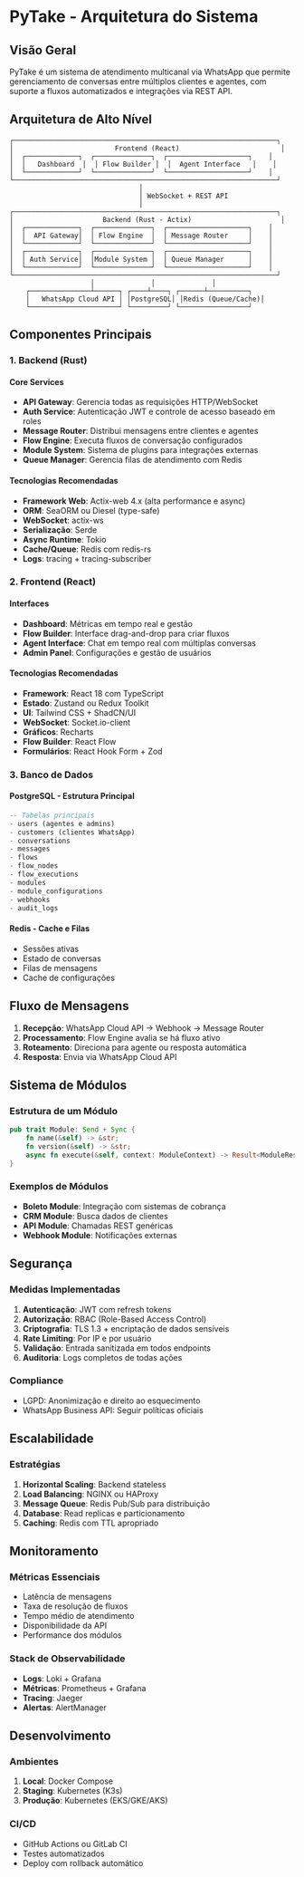 # PyTake - Arquitetura do Sistema

## Visão Geral

PyTake é um sistema de atendimento multicanal via WhatsApp que permite gerenciamento de conversas entre múltiplos clientes e agentes, com suporte a fluxos automatizados e integrações via REST API.

## Arquitetura de Alto Nível

```
┌─────────────────────────────────────────────────────────────────┐
│                         Frontend (React)                         │
│  ┌─────────────┐  ┌──────────────┐  ┌────────────────────┐    │
│  │   Dashboard  │  │ Flow Builder │  │  Agent Interface   │    │
│  └─────────────┘  └──────────────┘  └────────────────────┘    │
└─────────────────────────────────────────────────────────────────┘
                                │
                                │ WebSocket + REST API
                                │
┌─────────────────────────────────────────────────────────────────┐
│                      Backend (Rust - Actix)                      │
│  ┌─────────────┐  ┌──────────────┐  ┌────────────────────┐    │
│  │  API Gateway│  │ Flow Engine  │  │ Message Router     │    │
│  └─────────────┘  └──────────────┘  └────────────────────┘    │
│  ┌─────────────┐  ┌──────────────┐  ┌────────────────────┐    │
│  │ Auth Service│  │Module System │  │ Queue Manager      │    │
│  └─────────────┘  └──────────────┘  └────────────────────┘    │
└─────────────────────────────────────────────────────────────────┘
                    │              │              │
    ┌───────────────┴──────┐ ┌────┴────┐ ┌──────┴──────────┐
    │   WhatsApp Cloud API │ │PostgreSQL│ │Redis (Queue/Cache)│
    └──────────────────────┘ └─────────┘ └─────────────────┘
```

## Componentes Principais

### 1. Backend (Rust)

#### Core Services
- **API Gateway**: Gerencia todas as requisições HTTP/WebSocket
- **Auth Service**: Autenticação JWT e controle de acesso baseado em roles
- **Message Router**: Distribui mensagens entre clientes e agentes
- **Flow Engine**: Executa fluxos de conversação configurados
- **Module System**: Sistema de plugins para integrações externas
- **Queue Manager**: Gerencia filas de atendimento com Redis

#### Tecnologias Recomendadas
- **Framework Web**: Actix-web 4.x (alta performance e async)
- **ORM**: SeaORM ou Diesel (type-safe)
- **WebSocket**: actix-ws
- **Serialização**: Serde
- **Async Runtime**: Tokio
- **Cache/Queue**: Redis com redis-rs
- **Logs**: tracing + tracing-subscriber

### 2. Frontend (React)

#### Interfaces
- **Dashboard**: Métricas em tempo real e gestão
- **Flow Builder**: Interface drag-and-drop para criar fluxos
- **Agent Interface**: Chat em tempo real com múltiplas conversas
- **Admin Panel**: Configurações e gestão de usuários

#### Tecnologias Recomendadas
- **Framework**: React 18 com TypeScript
- **Estado**: Zustand ou Redux Toolkit
- **UI**: Tailwind CSS + ShadCN/UI
- **WebSocket**: Socket.io-client
- **Gráficos**: Recharts
- **Flow Builder**: React Flow
- **Formulários**: React Hook Form + Zod

### 3. Banco de Dados

#### PostgreSQL - Estrutura Principal
```sql
-- Tabelas principais
- users (agentes e admins)
- customers (clientes WhatsApp)
- conversations
- messages
- flows
- flow_nodes
- flow_executions
- modules
- module_configurations
- webhooks
- audit_logs
```

#### Redis - Cache e Filas
- Sessões ativas
- Estado de conversas
- Filas de mensagens
- Cache de configurações

## Fluxo de Mensagens

1. **Recepção**: WhatsApp Cloud API → Webhook → Message Router
2. **Processamento**: Flow Engine avalia se há fluxo ativo
3. **Roteamento**: Direciona para agente ou resposta automática
4. **Resposta**: Envia via WhatsApp Cloud API

## Sistema de Módulos

### Estrutura de um Módulo
```rust
pub trait Module: Send + Sync {
    fn name(&self) -> &str;
    fn version(&self) -> &str;
    async fn execute(&self, context: ModuleContext) -> Result<ModuleResponse>;
}
```

### Exemplos de Módulos
- **Boleto Module**: Integração com sistemas de cobrança
- **CRM Module**: Busca dados de clientes
- **API Module**: Chamadas REST genéricas
- **Webhook Module**: Notificações externas

## Segurança

### Medidas Implementadas
1. **Autenticação**: JWT com refresh tokens
2. **Autorização**: RBAC (Role-Based Access Control)
3. **Criptografia**: TLS 1.3 + encriptação de dados sensíveis
4. **Rate Limiting**: Por IP e por usuário
5. **Validação**: Entrada sanitizada em todos endpoints
6. **Auditoria**: Logs completos de todas ações

### Compliance
- LGPD: Anonimização e direito ao esquecimento
- WhatsApp Business API: Seguir políticas oficiais

## Escalabilidade

### Estratégias
1. **Horizontal Scaling**: Backend stateless
2. **Load Balancing**: NGINX ou HAProxy
3. **Message Queue**: Redis Pub/Sub para distribuição
4. **Database**: Read replicas e particionamento
5. **Caching**: Redis com TTL apropriado

## Monitoramento

### Métricas Essenciais
- Latência de mensagens
- Taxa de resolução de fluxos
- Tempo médio de atendimento
- Disponibilidade da API
- Performance dos módulos

### Stack de Observabilidade
- **Logs**: Loki + Grafana
- **Métricas**: Prometheus + Grafana
- **Tracing**: Jaeger
- **Alertas**: AlertManager

## Desenvolvimento

### Ambientes
1. **Local**: Docker Compose
2. **Staging**: Kubernetes (K3s)
3. **Produção**: Kubernetes (EKS/GKE/AKS)

### CI/CD
- GitHub Actions ou GitLab CI
- Testes automatizados
- Deploy com rollback automático